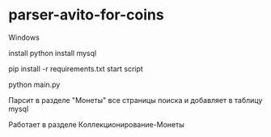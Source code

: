 # parser-avito-for-coins
Windows

install python
install mysql

pip install -r requirements.txt
start script

python main.py

Парсит в разделе "Монеты" все страницы поиска и добавляет в таблицу mysql

Работает в разделе Коллекционирование-Монеты
